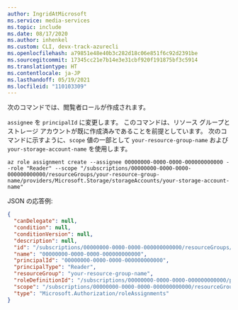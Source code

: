 ```yaml
---
author: IngridAtMicrosoft
ms.service: media-services
ms.topic: include
ms.date: 08/17/2020
ms.author: inhenkel
ms.custom: CLI, devx-track-azurecli
ms.openlocfilehash: a79851e48e40b3c282d18c06e851f6c92d2391be
ms.sourcegitcommit: 17345cc21e7b14e3e31cbf920f191875bf3c5914
ms.translationtype: HT
ms.contentlocale: ja-JP
ms.lasthandoff: 05/19/2021
ms.locfileid: "110103309"
---
```

<!-- ### Create a Reader role -->

次のコマンドでは、閲覧者ロールが作成されます。 

`assignee` を `principalId` に変更します。 このコマンドは、リソース グループとストレージ アカウントが既に作成済みであることを前提としています。  次のコマンドに示すように、`scope` 値の一部として `your-resource-group-name` および `your-storage-account-name` を使用します。

```azurecli-interactive
az role assignment create --assignee 00000000-0000-0000-000000000000 --role "Reader" --scope "/subscriptions/00000000-0000-0000-000000000000/resourceGroups/your-resource-group-name/providers/Microsoft.Storage/storageAccounts/your-storage-account-name"
```

JSON の応答例:

```json
{
  "canDelegate": null,
  "condition": null,
  "conditionVersion": null,
  "description": null,
  "id": "/subscriptions/00000000-0000-0000-000000000000/resourceGroups/your-resource-group-name/providers/Microsoft.Storage/storageAccounts/your-storage-account-name/providers/Microsoft.Authorization/roleAssignments/00000000-0000-0000-000000000000",
  "name": "00000000-0000-0000-000000000000",
  "principalId": "00000000-0000-0000-000000000000",
  "principalType": "Reader",
  "resourceGroup": "your-resource-group-name",
  "roleDefinitionId": "/subscriptions/00000000-0000-0000-000000000000/providers/Microsoft.Authorization/roleDefinitions/00000000-0000-0000-000000000000",
  "scope": "/subscriptions/00000000-0000-0000-000000000000/resourceGroups/your-resource-group-name/providers/Microsoft.Storage/storageAccounts/your-storage-account-name",
  "type": "Microsoft.Authorization/roleAssignments"
}

```
